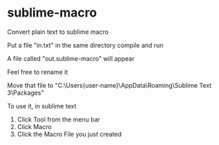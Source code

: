 # sublime-macro
Convert plain text to sublime macro

Put a file "in.txt" in the same directory
compile and run

A file called "out.sublime-macro" will appear

Feel free to rename it

Move that file to
"C:\Users\{user-name}\AppData\Roaming\Sublime Text 3\Packages"

To use it, in sublime text
1. Click Tool from the menu bar
2. Click Macro
3. Click the Macro File you just created
